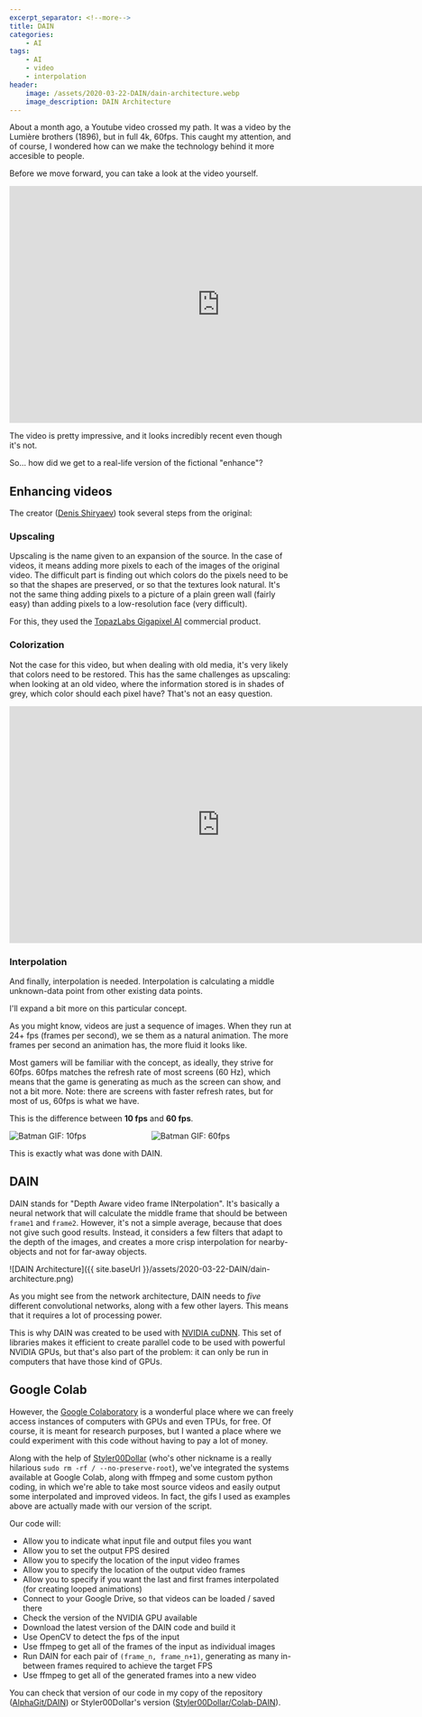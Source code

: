 ```yaml
---
excerpt_separator: <!--more-->
title: DAIN
categories:
    - AI
tags:
    - AI
    - video
    - interpolation
header:
    image: /assets/2020-03-22-DAIN/dain-architecture.webp
    image_description: DAIN Architecture
---
```


About a month ago, a Youtube video crossed my path. It was a video by the Lumière brothers (1896), but in full 4k, 60fps. This caught my attention, and of course, I wondered how can we make the technology behind it more accesible to people.

<!--more-->

Before we move forward, you can take a look at the video yourself.

<iframe width="745" height="420" src="https://www.youtube.com/embed/3RYNThid23g" frameborder="0" allow="accelerometer; autoplay; encrypted-media; gyroscope; picture-in-picture" allowfullscreen></iframe>

The video is pretty impressive, and it looks incredibly recent even though it's not.

So... how did we get to a real-life version of the fictional "enhance"?

## Enhancing videos

The creator ([Denis Shiryaev](https://www.youtube.com/channel/UCD8J_xbbBuGobmw_N5ga3MA)) took several steps from the original:

### Upscaling

Upscaling is the name given to an expansion of the source. In the case of videos, it means adding more pixels to each of the images of the original video. The difficult part is finding out which colors do the pixels need to be so that the shapes are preserved, or so that the textures look natural. It's not the same thing adding pixels to a picture of a plain green wall (fairly easy) than adding pixels to a low-resolution face (very difficult).

For this, they used the [TopazLabs Gigapixel AI](https://topazlabs.com/gigapixel-ai/) commercial product.

### Colorization

Not the case for this video, but when dealing with old media, it's very likely that colors need to be restored. This has the same challenges as upscaling: when looking at an old video, where the information stored is in shades of grey, which color should each pixel have? That's not an easy question.

<iframe width="745" height="420" src="https://www.youtube.com/embed/EqbOhqXHL7E" frameborder="0" allow="accelerometer; autoplay; encrypted-media; gyroscope; picture-in-picture" allowfullscreen></iframe>

### Interpolation

And finally, interpolation is needed. Interpolation is calculating a middle unknown-data point from other existing data points.

I'll expand a bit more on this particular concept.

As you might know, videos are just a sequence of images. When they run at 24+ fps (frames per second), we se them as a natural animation. The more frames per second an animation has, the more fluid it looks like.

Most gamers will be familiar with the concept, as ideally, they strive for 60fps. 60fps matches the refresh rate of most screens (60 Hz), which means that the game is generating as much as the screen can show, and not a bit more. Note: there are screens with faster refresh rates, but for most of us, 60fps is what we have.

This is the difference between **10 fps** and **60 fps**.

<p>
    <div style="display: flex">
        <div style="flex: 1">
            <img src="{{ site.baseurl }}/assets/2020-03-22-DAIN/batmanIn.gif" alt="Batman GIF: 10fps" />
        </div>
        <div style="flex: 1">
            <img src="{{ site.baseUrl }}/assets/2020-03-22-DAIN/batmanOut.gif" alt="Batman GIF: 60fps" />
        </div>
    </div>
</p>

This is exactly what was done with DAIN.

## DAIN

DAIN stands for "Depth Aware video frame INterpolation". It's basically a neural network that will calculate the middle frame that should be between `frame1` and `frame2`. However, it's not a simple average, because that does not give such good results. Instead, it considers a few filters that adapt to the depth of the images, and creates a more crisp interpolation for nearby-objects and not for far-away objects.

![DAIN Architecture]({{ site.baseUrl }}/assets/2020-03-22-DAIN/dain-architecture.png)

As you might see from the network architecture, DAIN needs to _five_ different convolutional networks, along with a few other layers. This means that it requires a lot of processing power.

This is why DAIN was created to be used with [NVIDIA cuDNN](https://developer.nvidia.com/cudnn). This set of libraries makes it efficient to create parallel code to be used with powerful NVIDIA GPUs, but that's also part of the problem: it can only be run in computers that have those kind of GPUs.

## Google Colab

However, the [Google Colaboratory](https://colab.research.google.com/) is a wonderful place where we can freely access instances of computers with GPUs and even TPUs, for free. Of course, it is meant for research purposes, but I wanted a place where we could experiment with this code without having to pay a lot of money.

Along with the help of [Styler00Dollar](https://github.com/styler00dollar) (who's other nickname is a really hilarious `sudo rm -rf / --no-preserve-root`), we've integrated the systems available at Google Colab, along with ffmpeg and some custom python coding, in which we're able to take most source videos and easily output some interpolated and improved videos. In fact, the gifs I used as examples above are actually made with our version of the script.

Our code will:

- Allow you to indicate what input file and output files you want
- Allow you to set the output FPS desired
- Allow you to specify the location of the input video frames
- Allow you to specify the location of the output video frames
- Allow you to specify if you want the last and first frames interpolated (for creating looped animations)
- Connect to your Google Drive, so that videos can be loaded / saved there
- Check the version of the NVIDIA GPU available
- Download the latest version of the DAIN code and build it
- Use OpenCV to detect the fps of the input
- Use ffmpeg to get all of the frames of the input as individual images
- Run DAIN for each pair of `(frame_n, frame_n+1)`, generating as many in-between frames required to achieve the target FPS
- Use ffmpeg to get all of the generated frames into a new video

You can check that version of our code in my copy of the repository ([AlphaGit/DAIN](https://github.com/AlphaGit/DAIN)) or Styler00Dollar's version ([Styler00Dollar/Colab-DAIN](https://github.com/styler00dollar/Colab-DAIN)).
